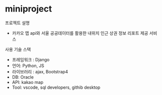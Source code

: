 # miniproject

프로젝트 설명
- 카카오 맵 api와 서울 공공데이터를 활용한 내위치 인근 상권 정보 리포트 제공 서비스

사용 기술 스택
- 프레임워크 : Django
- 언어: Python, JS
- 라이브러리 : ajax, Bootstrap4
- DB: Oracle
- API: kakao map
- Tool: vscode, sql developers, githib desktop
